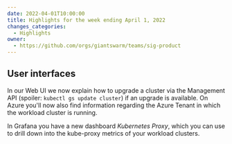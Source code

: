 ```yaml
---
date: 2022-04-01T10:00:00
title: Highlights for the week ending April 1, 2022
changes_categories:
  - Highlights
owner:
  - https://github.com/orgs/giantswarm/teams/sig-product
---
```


## User interfaces

In our Web UI we now explain how to upgrade a cluster via the Management API (spoiler: `kubectl gs update cluster`) if an upgrade is available. On Azure you'll now also find information regarding the Azure Tenant in which the workload cluster is running.

In Grafana you have a new dashboard _Kubernetes Proxy_, which you can use to drill down into the kube-proxy metrics of your workload clusters.
